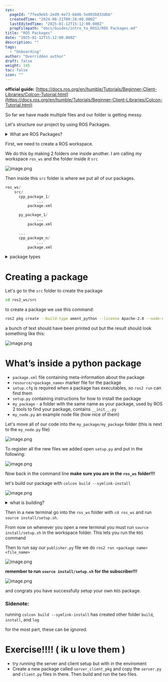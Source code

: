 ```yaml
---
sys:
  pageId: "7fea9eb5-2ed9-4e73-b6d6-5e093b833dbb"
  createdTime: "2024-08-21T00:28:00.000Z"
  lastEditedTime: "2025-01-12T15:12:00.000Z"
  propFilepath: "docs/Guides/intro_to_ROS2/ROS Packages.md"
title: "ROS Packages"
date: "2025-01-12T15:12:00.000Z"
description: ""
tags:
  - "Onboarding"
author: "Overridden author"
draft: false
weight: 145
toc: false
icon: ""
---
```


**official guide:** [https://docs.ros.org/en/humble/Tutorials/Beginner-Client-Libraries/Colcon-Tutorial.html](https://docs.ros.org/en/humble/Tutorials/Beginner-Client-Libraries/Colcon-Tutorial.html)

So far we have made multiple files and our folder is getting messy.

Let's structure our project by using ROS Packages.

<details>

<summary>What are ROS Packages?</summary>

ROS Packages are, as the name implies, packages of code that are highly sharable between ROS developers.

They consist of a folder, `package.xml` file, and source code

```python
      cpp_package_1/
		      ... imagine much code files here ..
          package.xml
```

</details>

First, we need to create a ROS workspace.

We do this by making 2 folders one inside another. I am calling my workspace `ros_ws` and the folder inside it `src`

![image.png](https://prod-files-secure.s3.us-west-2.amazonaws.com/d518164a-d88e-44d1-a4ee-3adb3bd8bce0/70706947-fd18-4537-a67b-e12946812d31/image.png?X-Amz-Algorithm=AWS4-HMAC-SHA256&X-Amz-Content-Sha256=UNSIGNED-PAYLOAD&X-Amz-Credential=ASIAZI2LB466XFPEUFKA%2F20250308%2Fus-west-2%2Fs3%2Faws4_request&X-Amz-Date=20250308T180740Z&X-Amz-Expires=3600&X-Amz-Security-Token=IQoJb3JpZ2luX2VjEBoaCXVzLXdlc3QtMiJHMEUCIFH%2FmOfVgZ6%2BiWgJww%2BURxCrmfoNdYGQ%2FL9umII3e0E7AiEApvP3sba%2Bqraupj%2BZmjNJwIuuXXh4QbakZ37m4vOeHM4q%2FwMIYxAAGgw2Mzc0MjMxODM4MDUiDGyRVXkeAzbpD1rTWCrcA8a90In6uCsNq85WQYo90%2BN%2FVkJ%2BaePWIyEuXJQCVYI%2BorV0Q1evMzFntYPqekIAOQvzE8kQtSC3gsMZ%2BYLjgirwL74wqeAg8BoNBwVZKB9jXcZ%2FbKnlVejIPXEtGW3I0BIZvoC1Wg5sJqo7B1dB06aw%2BLlFZRg7pCELz6dHxMmQzbv7WytLk7KywjY5%2Bs3p2eX%2Fk4%2FJwB1ZxlHHYMaPyFfeEH%2BZYYFcikXGhpXoAbaAm4Zf1hazwT8dQ7suJl7iGkfl2wPoRuJhGQpO8Bdh9Lqkq8Saod7swPO7%2B54X8rsvCZB%2Fy%2FF3wraml0worLpYMOiT156LPlzroWZmpOBaYxMEXmVT1NneKKiTIbxMTtrxvRjGRWFhhPmOLtU4%2FjprovwG27gRKfUIJKTXRvnw%2BvMgf0yEpfkbWf5VISjz0YQdmdfhY0IHpmVzNum2vbcj%2B3HkOr11%2FBKpOE2hKDBemjAFM19FZCQDUdmSasZqg%2BO9Jt%2BDA1yp%2BbEhx4JYAuN8AFqsQQyvk3bDp26z%2FVUqAC8VG70pf3s%2F8BQvVuDKLIE8%2FclVjGQCfppyoevwNc2%2BNuOMohNJWM1HoH3flB6Ma6NJNGoCxAw%2Fe1kCc9vmsPbodzxm5Bh0HUk8cgMQMMyCsr4GOqUBh%2BtrT5aL8a2GNcDRfXbzQvifI0B%2BDd1BMQBP3u3oSAYC3mNF8DaqIJ7TaQdv8dMDj1iWYIRvwC6kCy0RXv2GdRKvQ61u%2FQKDphuHIgqGroBOcv7ukQtu5iqgOSlVeRVo6BOn6YejmJa7TnqCIypJbQPYvNA9TMa3b8sR25W%2ByEVorHltlP6Wy7l61wR8AVc5xeZMdEgSYzNOtIkCnIyJiLNZXYBY&X-Amz-Signature=58af6a53d280c9a8642e9eb2363ff1e5aa840c089b6a978dec33ebe2cb271f1a&X-Amz-SignedHeaders=host&x-id=GetObject)

Then inside this `src` folder is where we put all of our packages.

```python
ros_ws/
    src/
      cpp_package_1/
		      ...
          package.xml

      py_package_1/
		      ...
          package.xml

      ...
      cpp_package_n/
		      ...
          package.xml

```

<details>

<summary>package types</summary>

packages can be either `C++` or python.

the intern file structure is different for each but for this guide we will stick to creating python packages

</details>

# Creating a package

Let's go to the `src` folder to create the package

```bash
cd ros2_ws/src
```

to create a package we use this command:

```bash
ros2 pkg create --build-type ament_python --license Apache-2.0 --node-name my_node my_package
```

a bunch of text should have been printed out but the result should look something like this:

![image.png](https://prod-files-secure.s3.us-west-2.amazonaws.com/d518164a-d88e-44d1-a4ee-3adb3bd8bce0/e6cf1e3f-8512-4a3e-b131-079f800bf3e8/image.png?X-Amz-Algorithm=AWS4-HMAC-SHA256&X-Amz-Content-Sha256=UNSIGNED-PAYLOAD&X-Amz-Credential=ASIAZI2LB466XFPEUFKA%2F20250308%2Fus-west-2%2Fs3%2Faws4_request&X-Amz-Date=20250308T180740Z&X-Amz-Expires=3600&X-Amz-Security-Token=IQoJb3JpZ2luX2VjEBoaCXVzLXdlc3QtMiJHMEUCIFH%2FmOfVgZ6%2BiWgJww%2BURxCrmfoNdYGQ%2FL9umII3e0E7AiEApvP3sba%2Bqraupj%2BZmjNJwIuuXXh4QbakZ37m4vOeHM4q%2FwMIYxAAGgw2Mzc0MjMxODM4MDUiDGyRVXkeAzbpD1rTWCrcA8a90In6uCsNq85WQYo90%2BN%2FVkJ%2BaePWIyEuXJQCVYI%2BorV0Q1evMzFntYPqekIAOQvzE8kQtSC3gsMZ%2BYLjgirwL74wqeAg8BoNBwVZKB9jXcZ%2FbKnlVejIPXEtGW3I0BIZvoC1Wg5sJqo7B1dB06aw%2BLlFZRg7pCELz6dHxMmQzbv7WytLk7KywjY5%2Bs3p2eX%2Fk4%2FJwB1ZxlHHYMaPyFfeEH%2BZYYFcikXGhpXoAbaAm4Zf1hazwT8dQ7suJl7iGkfl2wPoRuJhGQpO8Bdh9Lqkq8Saod7swPO7%2B54X8rsvCZB%2Fy%2FF3wraml0worLpYMOiT156LPlzroWZmpOBaYxMEXmVT1NneKKiTIbxMTtrxvRjGRWFhhPmOLtU4%2FjprovwG27gRKfUIJKTXRvnw%2BvMgf0yEpfkbWf5VISjz0YQdmdfhY0IHpmVzNum2vbcj%2B3HkOr11%2FBKpOE2hKDBemjAFM19FZCQDUdmSasZqg%2BO9Jt%2BDA1yp%2BbEhx4JYAuN8AFqsQQyvk3bDp26z%2FVUqAC8VG70pf3s%2F8BQvVuDKLIE8%2FclVjGQCfppyoevwNc2%2BNuOMohNJWM1HoH3flB6Ma6NJNGoCxAw%2Fe1kCc9vmsPbodzxm5Bh0HUk8cgMQMMyCsr4GOqUBh%2BtrT5aL8a2GNcDRfXbzQvifI0B%2BDd1BMQBP3u3oSAYC3mNF8DaqIJ7TaQdv8dMDj1iWYIRvwC6kCy0RXv2GdRKvQ61u%2FQKDphuHIgqGroBOcv7ukQtu5iqgOSlVeRVo6BOn6YejmJa7TnqCIypJbQPYvNA9TMa3b8sR25W%2ByEVorHltlP6Wy7l61wR8AVc5xeZMdEgSYzNOtIkCnIyJiLNZXYBY&X-Amz-Signature=9523db5cba7c718e93b2dfe1c8c61d9207507400a8c70b5107aa5c11e74e410f&X-Amz-SignedHeaders=host&x-id=GetObject)

# What’s inside a python package

- `package.xml` file containing meta-information about the package
- `resource/<package_name>` marker file for the package
- `setup.cfg` is required when a package has executables, so `ros2 run` can find them
- `setup.py` containing instructions for how to install the package
- `my_package` - a folder with the same name as your package, used by ROS 2 tools to find your package, contains `__init__.py`
- `my_node.py` an example node file (how nice of them)

Let's move all of our code into the `my_package/my_package` folder (this is next to the `my_node.py` file)

![image.png](https://prod-files-secure.s3.us-west-2.amazonaws.com/d518164a-d88e-44d1-a4ee-3adb3bd8bce0/9ce58f11-0da9-4d3e-b86d-506a9685d378/image.png?X-Amz-Algorithm=AWS4-HMAC-SHA256&X-Amz-Content-Sha256=UNSIGNED-PAYLOAD&X-Amz-Credential=ASIAZI2LB466XFPEUFKA%2F20250308%2Fus-west-2%2Fs3%2Faws4_request&X-Amz-Date=20250308T180740Z&X-Amz-Expires=3600&X-Amz-Security-Token=IQoJb3JpZ2luX2VjEBoaCXVzLXdlc3QtMiJHMEUCIFH%2FmOfVgZ6%2BiWgJww%2BURxCrmfoNdYGQ%2FL9umII3e0E7AiEApvP3sba%2Bqraupj%2BZmjNJwIuuXXh4QbakZ37m4vOeHM4q%2FwMIYxAAGgw2Mzc0MjMxODM4MDUiDGyRVXkeAzbpD1rTWCrcA8a90In6uCsNq85WQYo90%2BN%2FVkJ%2BaePWIyEuXJQCVYI%2BorV0Q1evMzFntYPqekIAOQvzE8kQtSC3gsMZ%2BYLjgirwL74wqeAg8BoNBwVZKB9jXcZ%2FbKnlVejIPXEtGW3I0BIZvoC1Wg5sJqo7B1dB06aw%2BLlFZRg7pCELz6dHxMmQzbv7WytLk7KywjY5%2Bs3p2eX%2Fk4%2FJwB1ZxlHHYMaPyFfeEH%2BZYYFcikXGhpXoAbaAm4Zf1hazwT8dQ7suJl7iGkfl2wPoRuJhGQpO8Bdh9Lqkq8Saod7swPO7%2B54X8rsvCZB%2Fy%2FF3wraml0worLpYMOiT156LPlzroWZmpOBaYxMEXmVT1NneKKiTIbxMTtrxvRjGRWFhhPmOLtU4%2FjprovwG27gRKfUIJKTXRvnw%2BvMgf0yEpfkbWf5VISjz0YQdmdfhY0IHpmVzNum2vbcj%2B3HkOr11%2FBKpOE2hKDBemjAFM19FZCQDUdmSasZqg%2BO9Jt%2BDA1yp%2BbEhx4JYAuN8AFqsQQyvk3bDp26z%2FVUqAC8VG70pf3s%2F8BQvVuDKLIE8%2FclVjGQCfppyoevwNc2%2BNuOMohNJWM1HoH3flB6Ma6NJNGoCxAw%2Fe1kCc9vmsPbodzxm5Bh0HUk8cgMQMMyCsr4GOqUBh%2BtrT5aL8a2GNcDRfXbzQvifI0B%2BDd1BMQBP3u3oSAYC3mNF8DaqIJ7TaQdv8dMDj1iWYIRvwC6kCy0RXv2GdRKvQ61u%2FQKDphuHIgqGroBOcv7ukQtu5iqgOSlVeRVo6BOn6YejmJa7TnqCIypJbQPYvNA9TMa3b8sR25W%2ByEVorHltlP6Wy7l61wR8AVc5xeZMdEgSYzNOtIkCnIyJiLNZXYBY&X-Amz-Signature=847f419d55565759950b8b779ebcf3715ce5657e0c7cac9a7e89246fc28ebee3&X-Amz-SignedHeaders=host&x-id=GetObject)

To register all the new files we added open `setup.py` and put in the following:

![image.png](https://prod-files-secure.s3.us-west-2.amazonaws.com/d518164a-d88e-44d1-a4ee-3adb3bd8bce0/1cd7c262-4cae-4496-9d75-c178537d24a2/image.png?X-Amz-Algorithm=AWS4-HMAC-SHA256&X-Amz-Content-Sha256=UNSIGNED-PAYLOAD&X-Amz-Credential=ASIAZI2LB466XFPEUFKA%2F20250308%2Fus-west-2%2Fs3%2Faws4_request&X-Amz-Date=20250308T180740Z&X-Amz-Expires=3600&X-Amz-Security-Token=IQoJb3JpZ2luX2VjEBoaCXVzLXdlc3QtMiJHMEUCIFH%2FmOfVgZ6%2BiWgJww%2BURxCrmfoNdYGQ%2FL9umII3e0E7AiEApvP3sba%2Bqraupj%2BZmjNJwIuuXXh4QbakZ37m4vOeHM4q%2FwMIYxAAGgw2Mzc0MjMxODM4MDUiDGyRVXkeAzbpD1rTWCrcA8a90In6uCsNq85WQYo90%2BN%2FVkJ%2BaePWIyEuXJQCVYI%2BorV0Q1evMzFntYPqekIAOQvzE8kQtSC3gsMZ%2BYLjgirwL74wqeAg8BoNBwVZKB9jXcZ%2FbKnlVejIPXEtGW3I0BIZvoC1Wg5sJqo7B1dB06aw%2BLlFZRg7pCELz6dHxMmQzbv7WytLk7KywjY5%2Bs3p2eX%2Fk4%2FJwB1ZxlHHYMaPyFfeEH%2BZYYFcikXGhpXoAbaAm4Zf1hazwT8dQ7suJl7iGkfl2wPoRuJhGQpO8Bdh9Lqkq8Saod7swPO7%2B54X8rsvCZB%2Fy%2FF3wraml0worLpYMOiT156LPlzroWZmpOBaYxMEXmVT1NneKKiTIbxMTtrxvRjGRWFhhPmOLtU4%2FjprovwG27gRKfUIJKTXRvnw%2BvMgf0yEpfkbWf5VISjz0YQdmdfhY0IHpmVzNum2vbcj%2B3HkOr11%2FBKpOE2hKDBemjAFM19FZCQDUdmSasZqg%2BO9Jt%2BDA1yp%2BbEhx4JYAuN8AFqsQQyvk3bDp26z%2FVUqAC8VG70pf3s%2F8BQvVuDKLIE8%2FclVjGQCfppyoevwNc2%2BNuOMohNJWM1HoH3flB6Ma6NJNGoCxAw%2Fe1kCc9vmsPbodzxm5Bh0HUk8cgMQMMyCsr4GOqUBh%2BtrT5aL8a2GNcDRfXbzQvifI0B%2BDd1BMQBP3u3oSAYC3mNF8DaqIJ7TaQdv8dMDj1iWYIRvwC6kCy0RXv2GdRKvQ61u%2FQKDphuHIgqGroBOcv7ukQtu5iqgOSlVeRVo6BOn6YejmJa7TnqCIypJbQPYvNA9TMa3b8sR25W%2ByEVorHltlP6Wy7l61wR8AVc5xeZMdEgSYzNOtIkCnIyJiLNZXYBY&X-Amz-Signature=02eb1dedabba8d0dcbce7c249d0f3ea5324676832af5e2b4ab1cdfa20fa269f6&X-Amz-SignedHeaders=host&x-id=GetObject)

Now back in the command line **make sure you are in the** **`ros_ws`** **folder!!!**

let's build our package with `colcon build --symlink-install`

![image.png](https://prod-files-secure.s3.us-west-2.amazonaws.com/d518164a-d88e-44d1-a4ee-3adb3bd8bce0/2f2a0d27-b173-48fd-b189-5f5c0ce65619/image.png?X-Amz-Algorithm=AWS4-HMAC-SHA256&X-Amz-Content-Sha256=UNSIGNED-PAYLOAD&X-Amz-Credential=ASIAZI2LB466XFPEUFKA%2F20250308%2Fus-west-2%2Fs3%2Faws4_request&X-Amz-Date=20250308T180740Z&X-Amz-Expires=3600&X-Amz-Security-Token=IQoJb3JpZ2luX2VjEBoaCXVzLXdlc3QtMiJHMEUCIFH%2FmOfVgZ6%2BiWgJww%2BURxCrmfoNdYGQ%2FL9umII3e0E7AiEApvP3sba%2Bqraupj%2BZmjNJwIuuXXh4QbakZ37m4vOeHM4q%2FwMIYxAAGgw2Mzc0MjMxODM4MDUiDGyRVXkeAzbpD1rTWCrcA8a90In6uCsNq85WQYo90%2BN%2FVkJ%2BaePWIyEuXJQCVYI%2BorV0Q1evMzFntYPqekIAOQvzE8kQtSC3gsMZ%2BYLjgirwL74wqeAg8BoNBwVZKB9jXcZ%2FbKnlVejIPXEtGW3I0BIZvoC1Wg5sJqo7B1dB06aw%2BLlFZRg7pCELz6dHxMmQzbv7WytLk7KywjY5%2Bs3p2eX%2Fk4%2FJwB1ZxlHHYMaPyFfeEH%2BZYYFcikXGhpXoAbaAm4Zf1hazwT8dQ7suJl7iGkfl2wPoRuJhGQpO8Bdh9Lqkq8Saod7swPO7%2B54X8rsvCZB%2Fy%2FF3wraml0worLpYMOiT156LPlzroWZmpOBaYxMEXmVT1NneKKiTIbxMTtrxvRjGRWFhhPmOLtU4%2FjprovwG27gRKfUIJKTXRvnw%2BvMgf0yEpfkbWf5VISjz0YQdmdfhY0IHpmVzNum2vbcj%2B3HkOr11%2FBKpOE2hKDBemjAFM19FZCQDUdmSasZqg%2BO9Jt%2BDA1yp%2BbEhx4JYAuN8AFqsQQyvk3bDp26z%2FVUqAC8VG70pf3s%2F8BQvVuDKLIE8%2FclVjGQCfppyoevwNc2%2BNuOMohNJWM1HoH3flB6Ma6NJNGoCxAw%2Fe1kCc9vmsPbodzxm5Bh0HUk8cgMQMMyCsr4GOqUBh%2BtrT5aL8a2GNcDRfXbzQvifI0B%2BDd1BMQBP3u3oSAYC3mNF8DaqIJ7TaQdv8dMDj1iWYIRvwC6kCy0RXv2GdRKvQ61u%2FQKDphuHIgqGroBOcv7ukQtu5iqgOSlVeRVo6BOn6YejmJa7TnqCIypJbQPYvNA9TMa3b8sR25W%2ByEVorHltlP6Wy7l61wR8AVc5xeZMdEgSYzNOtIkCnIyJiLNZXYBY&X-Amz-Signature=9447ea71d9fec2669d079e659906fcadfcec1a2c568c75fd2540b8a74c0045ef&X-Amz-SignedHeaders=host&x-id=GetObject)

<details>

<summary>what is building?</summary>

if you are a CS major at Rose-Hulman you will learn the answer to this in CSSE132

but TLDR; is it combines all the code files into one program that can be run easily 

</details>

Then in a new terminal go into the `ros_ws` folder with `cd ros_ws` and run `source install/setup.sh`. 

From now on whenever you open a new terminal you must run `source install/setup.sh` in the workspace folder. This lets you run the `ROS` command

Then to run say our `publisher.py` file we do `ros2 run <package name> <file_name>`

![image.png](https://prod-files-secure.s3.us-west-2.amazonaws.com/d518164a-d88e-44d1-a4ee-3adb3bd8bce0/4f4b1219-3a44-4632-aa0a-ce3471699f59/image.png?X-Amz-Algorithm=AWS4-HMAC-SHA256&X-Amz-Content-Sha256=UNSIGNED-PAYLOAD&X-Amz-Credential=ASIAZI2LB466XFPEUFKA%2F20250308%2Fus-west-2%2Fs3%2Faws4_request&X-Amz-Date=20250308T180740Z&X-Amz-Expires=3600&X-Amz-Security-Token=IQoJb3JpZ2luX2VjEBoaCXVzLXdlc3QtMiJHMEUCIFH%2FmOfVgZ6%2BiWgJww%2BURxCrmfoNdYGQ%2FL9umII3e0E7AiEApvP3sba%2Bqraupj%2BZmjNJwIuuXXh4QbakZ37m4vOeHM4q%2FwMIYxAAGgw2Mzc0MjMxODM4MDUiDGyRVXkeAzbpD1rTWCrcA8a90In6uCsNq85WQYo90%2BN%2FVkJ%2BaePWIyEuXJQCVYI%2BorV0Q1evMzFntYPqekIAOQvzE8kQtSC3gsMZ%2BYLjgirwL74wqeAg8BoNBwVZKB9jXcZ%2FbKnlVejIPXEtGW3I0BIZvoC1Wg5sJqo7B1dB06aw%2BLlFZRg7pCELz6dHxMmQzbv7WytLk7KywjY5%2Bs3p2eX%2Fk4%2FJwB1ZxlHHYMaPyFfeEH%2BZYYFcikXGhpXoAbaAm4Zf1hazwT8dQ7suJl7iGkfl2wPoRuJhGQpO8Bdh9Lqkq8Saod7swPO7%2B54X8rsvCZB%2Fy%2FF3wraml0worLpYMOiT156LPlzroWZmpOBaYxMEXmVT1NneKKiTIbxMTtrxvRjGRWFhhPmOLtU4%2FjprovwG27gRKfUIJKTXRvnw%2BvMgf0yEpfkbWf5VISjz0YQdmdfhY0IHpmVzNum2vbcj%2B3HkOr11%2FBKpOE2hKDBemjAFM19FZCQDUdmSasZqg%2BO9Jt%2BDA1yp%2BbEhx4JYAuN8AFqsQQyvk3bDp26z%2FVUqAC8VG70pf3s%2F8BQvVuDKLIE8%2FclVjGQCfppyoevwNc2%2BNuOMohNJWM1HoH3flB6Ma6NJNGoCxAw%2Fe1kCc9vmsPbodzxm5Bh0HUk8cgMQMMyCsr4GOqUBh%2BtrT5aL8a2GNcDRfXbzQvifI0B%2BDd1BMQBP3u3oSAYC3mNF8DaqIJ7TaQdv8dMDj1iWYIRvwC6kCy0RXv2GdRKvQ61u%2FQKDphuHIgqGroBOcv7ukQtu5iqgOSlVeRVo6BOn6YejmJa7TnqCIypJbQPYvNA9TMa3b8sR25W%2ByEVorHltlP6Wy7l61wR8AVc5xeZMdEgSYzNOtIkCnIyJiLNZXYBY&X-Amz-Signature=1f909dc503d1cdbdd5bd8eb97a5e0d3ce96ec13511afbb1cf1f27a1589bb6574&X-Amz-SignedHeaders=host&x-id=GetObject)

**remember to run** **`source install/setup.sh`** **for the subscriber!!!**

![image.png](https://prod-files-secure.s3.us-west-2.amazonaws.com/d518164a-d88e-44d1-a4ee-3adb3bd8bce0/02121119-dad4-49ec-8356-c956108b4243/image.png?X-Amz-Algorithm=AWS4-HMAC-SHA256&X-Amz-Content-Sha256=UNSIGNED-PAYLOAD&X-Amz-Credential=ASIAZI2LB466XFPEUFKA%2F20250308%2Fus-west-2%2Fs3%2Faws4_request&X-Amz-Date=20250308T180741Z&X-Amz-Expires=3600&X-Amz-Security-Token=IQoJb3JpZ2luX2VjEBoaCXVzLXdlc3QtMiJHMEUCIFH%2FmOfVgZ6%2BiWgJww%2BURxCrmfoNdYGQ%2FL9umII3e0E7AiEApvP3sba%2Bqraupj%2BZmjNJwIuuXXh4QbakZ37m4vOeHM4q%2FwMIYxAAGgw2Mzc0MjMxODM4MDUiDGyRVXkeAzbpD1rTWCrcA8a90In6uCsNq85WQYo90%2BN%2FVkJ%2BaePWIyEuXJQCVYI%2BorV0Q1evMzFntYPqekIAOQvzE8kQtSC3gsMZ%2BYLjgirwL74wqeAg8BoNBwVZKB9jXcZ%2FbKnlVejIPXEtGW3I0BIZvoC1Wg5sJqo7B1dB06aw%2BLlFZRg7pCELz6dHxMmQzbv7WytLk7KywjY5%2Bs3p2eX%2Fk4%2FJwB1ZxlHHYMaPyFfeEH%2BZYYFcikXGhpXoAbaAm4Zf1hazwT8dQ7suJl7iGkfl2wPoRuJhGQpO8Bdh9Lqkq8Saod7swPO7%2B54X8rsvCZB%2Fy%2FF3wraml0worLpYMOiT156LPlzroWZmpOBaYxMEXmVT1NneKKiTIbxMTtrxvRjGRWFhhPmOLtU4%2FjprovwG27gRKfUIJKTXRvnw%2BvMgf0yEpfkbWf5VISjz0YQdmdfhY0IHpmVzNum2vbcj%2B3HkOr11%2FBKpOE2hKDBemjAFM19FZCQDUdmSasZqg%2BO9Jt%2BDA1yp%2BbEhx4JYAuN8AFqsQQyvk3bDp26z%2FVUqAC8VG70pf3s%2F8BQvVuDKLIE8%2FclVjGQCfppyoevwNc2%2BNuOMohNJWM1HoH3flB6Ma6NJNGoCxAw%2Fe1kCc9vmsPbodzxm5Bh0HUk8cgMQMMyCsr4GOqUBh%2BtrT5aL8a2GNcDRfXbzQvifI0B%2BDd1BMQBP3u3oSAYC3mNF8DaqIJ7TaQdv8dMDj1iWYIRvwC6kCy0RXv2GdRKvQ61u%2FQKDphuHIgqGroBOcv7ukQtu5iqgOSlVeRVo6BOn6YejmJa7TnqCIypJbQPYvNA9TMa3b8sR25W%2ByEVorHltlP6Wy7l61wR8AVc5xeZMdEgSYzNOtIkCnIyJiLNZXYBY&X-Amz-Signature=2ec2717278b28f71444e876f1bc678ef0fc721953d35649f3c20604e8fb6c9f3&X-Amz-SignedHeaders=host&x-id=GetObject)

and congrats you have successfully setup your own `ROS` package.

### Sidenote:

running `colcon build --symlink-install` has created other folder `build`, `install`, and `log`

for the most part, these can be ignored.

# Exercise!!!! ( ik u love them )

- try running the server and client setup but with in the enviroment
- Create a new package called `server_client_pkg` and copy the `server.py` and `client.py` files in there. Then build and run the two files.
